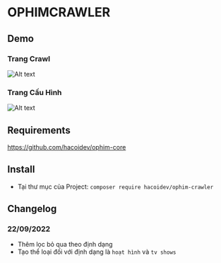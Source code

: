 # OPHIMCRAWLER

## Demo
### Trang Crawl
![Alt text](https://i.ibb.co/HFhXff1/Crawler-Page.png "Crawler Page")

### Trang Cấu Hình
![Alt text](https://i.ibb.co/4WgxX2Z/Crawler-Options.png "Options Page")

## Requirements
https://github.com/hacoidev/ophim-core

## Install
- Tại thư mục của Project: `composer require hacoidev/ophim-crawler`

## Changelog
### 22/09/2022
- Thêm lọc bỏ qua theo định dạng
- Tạo thể loại đối với định dạng là `hoạt hình` và `tv shows`

